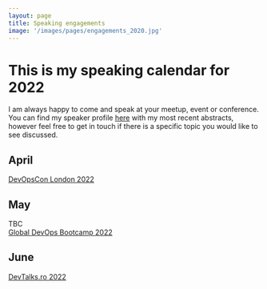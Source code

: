 ```yaml
---
layout: page
title: Speaking engagements
image: '/images/pages/engagements_2020.jpg'
---
```


# This is my speaking calendar for 2022
I am always happy to come and speak at your meetup, event or conference.  
You can find my speaker profile [here](https://sessionize.com/matteoemili) with my most recent abstracts, however feel free to get in touch if there is a specific topic you would like to see discussed.

April
---
[DevOpsCon London 2022](https://devopscon.io/continuous-delivery-automation/why-pipelines-as-code-is-the-way-forward/)  

May
---
TBC  
[Global DevOps Bootcamp 2022](https://globaldevopsbootcamp.com/)  

June
---
[DevTalks.ro 2022](https://myconnector.ro/virtual/devtalks-2022/955/agenda/12718)